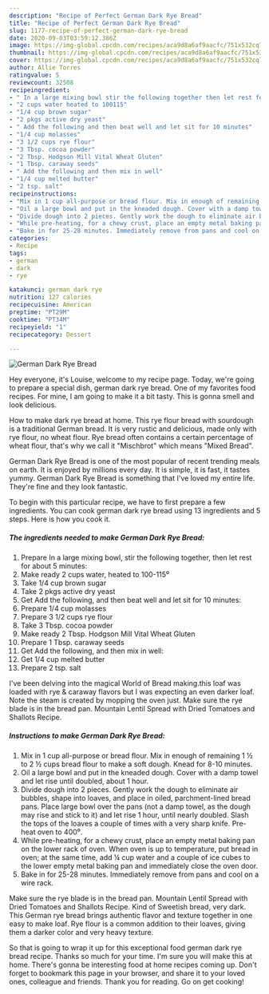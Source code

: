 ```yaml
---
description: "Recipe of Perfect German Dark Rye Bread"
title: "Recipe of Perfect German Dark Rye Bread"
slug: 1177-recipe-of-perfect-german-dark-rye-bread
date: 2020-09-03T03:59:12.386Z
image: https://img-global.cpcdn.com/recipes/aca9d8a6af9aacfc/751x532cq70/german-dark-rye-bread-recipe-main-photo.jpg
thumbnail: https://img-global.cpcdn.com/recipes/aca9d8a6af9aacfc/751x532cq70/german-dark-rye-bread-recipe-main-photo.jpg
cover: https://img-global.cpcdn.com/recipes/aca9d8a6af9aacfc/751x532cq70/german-dark-rye-bread-recipe-main-photo.jpg
author: Allie Torres
ratingvalue: 5
reviewcount: 32508
recipeingredient:
- " In a large mixing bowl stir the following together then let rest for about 5 minutes"
- "2 cups water heated to 100115"
- "1/4 cup brown sugar"
- "2 pkgs active dry yeast"
- " Add the following and then beat well and let sit for 10 minutes"
- "1/4 cup molasses"
- "3 1/2 cups rye flour"
- "3 Tbsp. cocoa powder"
- "2 Tbsp. Hodgson Mill Vital Wheat Gluten"
- "1 Tbsp. caraway seeds"
- " Add the following and then mix in well"
- "1/4 cup melted butter"
- "2 tsp. salt"
recipeinstructions:
- "Mix in 1 cup all-purpose or bread flour. Mix in enough of remaining 1 ½ to 2 ½ cups bread flour to make a soft dough. Knead for 8-10 minutes."
- "Oil a large bowl and put in the kneaded dough. Cover with a damp towel and let rise until doubled, about 1 hour."
- "Divide dough into 2 pieces. Gently work the dough to eliminate air bubbles, shape into loaves, and place in oiled, parchment-lined bread pans. Place large bowl over the pans (not a damp towel, as the dough may rise and stick to it) and let rise 1 hour, until nearly doubled. Slash the tops of the loaves a couple of times with a very sharp knife. Pre-heat oven to 400⁰."
- "While pre-heating, for a chewy crust, place an empty metal baking pan on the lower rack of oven. When oven is up to temperature, put bread in oven; at the same time, add ¼ cup water and a couple of ice cubes to the lower empty metal baking pan and immediately close the oven door."
- "Bake in for 25-28 minutes. Immediately remove from pans and cool on a wire rack."
categories:
- Recipe
tags:
- german
- dark
- rye

katakunci: german dark rye 
nutrition: 127 calories
recipecuisine: American
preptime: "PT29M"
cooktime: "PT34M"
recipeyield: "1"
recipecategory: Dessert

---
```



![German Dark Rye Bread](https://img-global.cpcdn.com/recipes/aca9d8a6af9aacfc/751x532cq70/german-dark-rye-bread-recipe-main-photo.jpg)

Hey everyone, it's Louise, welcome to my recipe page. Today, we're going to prepare a special dish, german dark rye bread. One of my favorites food recipes. For mine, I am going to make it a bit tasty. This is gonna smell and look delicious.

How to make dark rye bread at home. This rye flour bread with sourdough is a traditional German bread. It is very rustic and delicious, made only with rye flour, no wheat flour. Rye bread often contains a certain percentage of wheat flour, that&#39;s why we call it &#34;Mischbrot&#34; which means &#34;Mixed Bread&#34;.

German Dark Rye Bread is one of the most popular of recent trending meals on earth. It is enjoyed by millions every day. It is simple, it is fast, it tastes yummy. German Dark Rye Bread is something that I've loved my entire life. They're fine and they look fantastic.


To begin with this particular recipe, we have to first prepare a few ingredients. You can cook german dark rye bread using 13 ingredients and 5 steps. Here is how you cook it.

<!--inarticleads1-->

##### The ingredients needed to make German Dark Rye Bread:

1. Prepare  In a large mixing bowl, stir the following together, then let rest for about 5 minutes:
1. Make ready 2 cups water, heated to 100-115⁰
1. Take 1/4 cup brown sugar
1. Take 2 pkgs active dry yeast
1. Get  Add the following, and then beat well and let sit for 10 minutes:
1. Prepare 1/4 cup molasses
1. Prepare 3 1/2 cups rye flour
1. Take 3 Tbsp. cocoa powder
1. Make ready 2 Tbsp. Hodgson Mill Vital Wheat Gluten
1. Prepare 1 Tbsp. caraway seeds
1. Get  Add the following, and then mix in well:
1. Get 1/4 cup melted butter
1. Prepare 2 tsp. salt


I&#39;ve been delving into the magical World of Bread making.this loaf was loaded with rye &amp; caraway flavors but I was expecting an even darker loaf. Note the steam is created by mopping the oven just. Make sure the rye blade is in the bread pan. Mountain Lentil Spread with Dried Tomatoes and Shallots Recipe. 

<!--inarticleads2-->

##### Instructions to make German Dark Rye Bread:

1. Mix in 1 cup all-purpose or bread flour. Mix in enough of remaining 1 ½ to 2 ½ cups bread flour to make a soft dough. Knead for 8-10 minutes.
1. Oil a large bowl and put in the kneaded dough. Cover with a damp towel and let rise until doubled, about 1 hour.
1. Divide dough into 2 pieces. Gently work the dough to eliminate air bubbles, shape into loaves, and place in oiled, parchment-lined bread pans. Place large bowl over the pans (not a damp towel, as the dough may rise and stick to it) and let rise 1 hour, until nearly doubled. Slash the tops of the loaves a couple of times with a very sharp knife. Pre-heat oven to 400⁰.
1. While pre-heating, for a chewy crust, place an empty metal baking pan on the lower rack of oven. When oven is up to temperature, put bread in oven; at the same time, add ¼ cup water and a couple of ice cubes to the lower empty metal baking pan and immediately close the oven door.
1. Bake in for 25-28 minutes. Immediately remove from pans and cool on a wire rack.


Make sure the rye blade is in the bread pan. Mountain Lentil Spread with Dried Tomatoes and Shallots Recipe. Kind of Sweetish bread, very dark. This German rye bread brings authentic flavor and texture together in one easy to make loaf. Rye flour is a common addition to their loaves, giving them a darker color and very heavy texture. 

So that is going to wrap it up for this exceptional food german dark rye bread recipe. Thanks so much for your time. I'm sure you will make this at home. There's gonna be interesting food at home recipes coming up. Don't forget to bookmark this page in your browser, and share it to your loved ones, colleague and friends. Thank you for reading. Go on get cooking!
